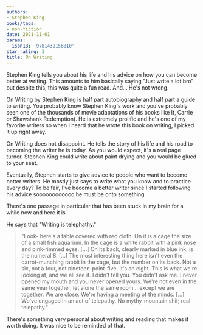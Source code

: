 ```yaml
---
authors:
- Stephen King
books/tags:
- non-fiction
date: 2021-11-01
params:
  isbn13: '9781439156810'
star_rating: 3
title: On Writing
---
```


Stephen King tells you about his life and his advice on how you can become
better at writing. This amounts to him basically saying \"Just write a lot bro\"
but despite this, this was quite a fun read. And... He's not wrong.

<!--more-->

On Writing by Stephen King is half part autobiography and half part a guide to
writing. You probably know Stephen King's work and you've probably seen one of
the thousands of movie adaptations of his books like It, Carrie or Shawshank
Redemption). He is extremely prolific and he's one of my favorite writers so
when I heard that he wrote this book on writing, I picked it up right away.

On Writing does not disappoint. He tells the story of his life and his road to
becoming the writer he is today. As you would expect, it's a real page turner.
Stephen King could write about paint drying and you would be glued to your seat.

Eventually, Stephen starts to give advice to people who want to become better
writers. He mostly just says to write what you know and to practice every day?
To be fair, I've become a better writer since I started following his advice
soooooooooooo he must be onto something.

There's one passage in particular that has been stuck in my brain for a while
now and here it is.

He says that "Writing is telephathy."

> "Look- here's a table covered with red cloth. On it is a cage the size of a
> small fish aquarium. In the cage is a white rabbit with a pink nose and
> pink-rimmed eyes. […] On its back, clearly marked in blue ink, is the
> numeral 8. […] The most interesting thing here isn't even the carrot-munching
> rabbit in the cage, but the number on its back. Not a six, not a four, not
> nineteen-point-five. It's an eight. This is what we're looking at, and we all
> see it. I didn't tell you. You didn't ask me. I never opened my mouth and you
> never opened yours. We're not even in the same year together, let alone the
> same room… except we are together. We are close. We're having a meeting of the
> minds. […] We've engaged in an act of telepathy. No mythy-mountain shit; real
> telepathy."

There's something very personal about writing and reading that makes it worth
doing. It was nice to be reminded of that.